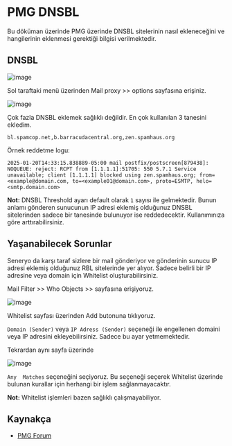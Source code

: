 # PMG DNSBL

Bu döküman üzerinde PMG üzerinde DNSBL sitelerinin nasıl ekleneceğini ve hangilerinin eklenmesi gerektiği bilgisi verilmektedir.


## DNSBL 

![image](https://github.com/user-attachments/assets/a900ffb4-0d77-49e4-8ddc-dddd62b3720f)

Sol taraftaki menü üzerinden Mail proxy >> options sayfasına erişiniz. 


![image](https://github.com/user-attachments/assets/5bc604b7-9afa-4f98-8eed-2250c6297850)

Çok fazla DNSBL eklemek sağlıklı değildir. En çok kullanılan 3 tanesini ekledim.

```
bl.spamcop.net,b.barracudacentral.org,zen.spamhaus.org
```


Örnek reddetme logu:

```
2025-01-20T14:33:15.838889-05:00 mail postfix/postscreen[879438]: NOQUEUE: reject: RCPT from [1.1.1.1]:51705: 550 5.7.1 Service unavailable; client [1.1.1.1] blocked using zen.spamhaus.org; from=<example@domain.com, to=<example01@domain.com>, proto=ESMTP, helo=<smtp.domain.com>
```

**Not:** DNSBL Threshold ayarı default olarak `1` sayısı ile gelmektedir. Bunun anlamı gönderen sunucunun IP adresi eklemiş olduğunuz DNSBL sitelerinden sadece bir tanesinde bulunuyor ise reddedecektir. Kullanımınıza göre arttırabilirsiniz.


## Yaşanabilecek Sorunlar

Seneryo da karşı taraf sizlere bir mail gönderiyor ve gönderinin sunucu IP adresi eklemiş olduğunuz RBL sitelerinde yer alıyor. Sadece belirli bir IP adresine veya domain için Whitelist oluşturabilirsiniz.


Mail Filter >> Who Objects >> sayfasına erişiyoruz.

![image](https://github.com/user-attachments/assets/0efc77ec-98ed-43a9-9848-a936a63a2a8e)


Whitelist sayfası üzerinden Add butonuna tıklıyoruz.


`Domain (Sender)` veya `IP Adress (Sender)` seçeneği ile engellenen domaini veya IP adresini ekleyebilirsiniz. Sadece bu ayar yetmemektedir. 


Tekrardan aynı sayfa üzerinde 

![image](https://github.com/user-attachments/assets/4fd8649b-1bdf-4ed7-b72e-ac24fca5375f)

`Any  Matches` seçeneğini seçiyoruz. Bu seçeneği seçerek Whitelist üzerinde bulunan kurallar için herhangi bir işlem sağlanmayacaktır.


**Not:** Whitelist işlemleri bazen sağlıklı çalışmayabiliyor.


## Kaynakça

- [PMG Forum](https://forum.proxmox.com/threads/whitelist-not-working.54204/)



